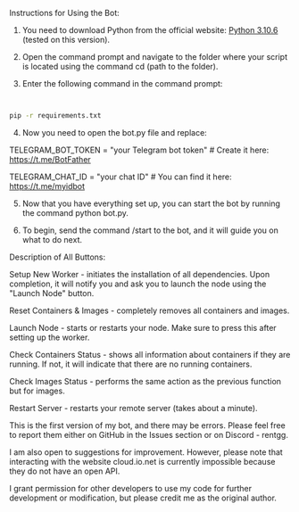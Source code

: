 Instructions for Using the Bot:

1. You need to download Python from the official website: [Python 3.10.6](https://www.python.org/downloads/release/python-3106/) (tested on this version).

2. Open the command prompt and navigate to the folder where your script is located using the command cd (path to the folder).

3. Enter the following command in the command prompt: <pre>
```bash
pip -r requirements.txt
```
</pre>

4. Now you need to open the bot.py file and replace:

TELEGRAM_BOT_TOKEN = "your Telegram bot token" # Create it here: https://t.me/BotFather

TELEGRAM_CHAT_ID = "your chat ID" # You can find it here: https://t.me/myidbot

5. Now that you have everything set up, you can start the bot by running the command python bot.py.

6. To begin, send the command /start to the bot, and it will guide you on what to do next.





Description of All Buttons:

Setup New Worker - initiates the installation of all dependencies. Upon completion, it will notify you and ask you to launch the node using the "Launch Node" button.

Reset Containers & Images - completely removes all containers and images.

Launch Node - starts or restarts your node. Make sure to press this after setting up the worker.

Check Containers Status - shows all information about containers if they are running. If not, it will indicate that there are no running containers.

Check Images Status - performs the same action as the previous function but for images.

Restart Server - restarts your remote server (takes about a minute).





This is the first version of my bot, and there may be errors. Please feel free to report them either on GitHub in the Issues section or on Discord - rentgg.

I am also open to suggestions for improvement. However, please note that interacting with the website cloud.io.net is currently impossible because they do not have an open API.

I grant permission for other developers to use my code for further development or modification, but please credit me as the original author.
